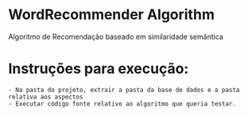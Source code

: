 # WordRecommender Algorithm

Algoritmo de Recomendação baseado em similaridade semântica
	
# Instruções para execução:
	- Na pasta do projeto, extrair a pasta da base de dados e a pasta relativa aos aspectos
  	- Executar código fonte relativo ao algoritmo que queria testar.
  
	
